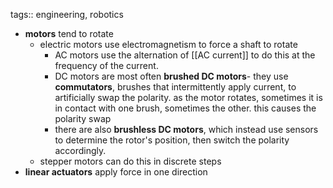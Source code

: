 tags:: engineering, robotics

- **motors** tend to rotate
	- electric motors use electromagnetism to force a shaft to rotate
		- AC motors use the alternation of [[AC current]] to do this at the frequency of the current.
		- DC motors are most often **brushed DC motors**- they use **commutators**, brushes that intermittently apply current, to artificially swap the polarity. as the motor rotates, sometimes it is in contact with one brush, sometimes the other. this causes the polarity swap
		- there are also **brushless DC motors**, which instead use sensors to determine the rotor's position, then switch the polarity accordingly.
	- stepper motors can do this in discrete steps
- **linear actuators** apply force in one direction